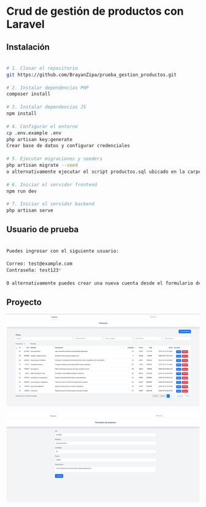 # Crud de gestión de productos con Laravel

## Instalación

```bash

# 1. Clonar el repositorio
git https://github.com/BrayanZipa/prueba_gestion_productos.git

# 2. Instalar dependencias PHP
composer install

# 3. Instalar dependencias JS
npm install

# 4. Configurar el entorno
cp .env.example .env
php artisan key:generate
Crear base de datos y configurar credenciales

# 5. Ejecutar migraciones y seeders
php artisan migrate --seed
o alternativamente ejecutar el script productos.sql ubicado en la carpeta database (ya contiene la creación de la base de datos)

# 6. Iniciar el servidor frontend
npm run dev

# 7. Iniciar el servidor backend
php artisan serve

```

## Usuario de prueba

```bash

Puedes ingresar con el siguiente usuario:

Correo: test@example.com
Contraseña: test123*

O alternativamente puedes crear una nueva cuenta desde el formulario de registro

```

## Proyecto

![Crud](public/images/crud.PNG)

![Formulario](public/images/formulario.PNG)
